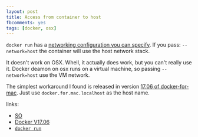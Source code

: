 ```yaml
---
layout: post
title: Access from container to host
fbcomments: yes
tags: [docker, osx]
---
```

`docker run` has a [networking configuration you can specify](https://docs.docker.com/engine/reference/run/#network-settings).
If you pass: `--network=host` the container will use the host network stack.

It doesn't work on OSX.
Whell, it actually does work, but you can't really use it.
Docker deamon on osx runs on a virtual machine, so passing `--network=host` use the VM network.

The simplest workaround I found is released in version [17.06 of docker-for-mac](https://docs.docker.com/docker-for-mac/release-notes/#docker-community-edition-17060-ce-mac18-2017-06-28-stable).
Just use `docker.for.mac.localhost` as the host name.

links:
* [SO](https://stackoverflow.com/a/44929258/142902)
* [Docker V17.06](https://docs.docker.com/docker-for-mac/release-notes/#docker-community-edition-17060-ce-mac18-2017-06-28-stable)
* [`docker run`](https://docs.docker.com/engine/reference/run/#network-settings)
